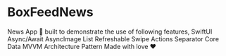 # BoxFeedNews
News App 📱 built to demonstrate the use of following features,      SwiftUI         Async/Await         AsyncImage         List             Refreshable             Swipe Actions             Separator     Core Data     MVVM Architecture Pattern  Made with love ❤️
